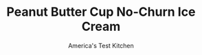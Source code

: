 ---
layout: ../../layouts/MarkdownPostLayout.astro
title: Peanut Butter Cup No-Churn Ice Cream
author: America's Test Kitchen
pubDate: 2023-03-15
description: "With help from an heirloom recipe, we made a no-churn ice cream that made us melt."
image_url: https://res.cloudinary.com/hksqkdlah/image/upload/ar_1:1,c_fill,dpr_2.0,f_auto,fl_lossy.progressive.strip_profile,g_faces:auto,q_auto:low,w_344/SFS_Peanut-Butter-Ice-Cream_001_in0r6y
tags: ["Desserts or Baked Goods","Frozen Desserts"]
calories: 4347
protein: 7
carbohydrates: 36
fats: 
fiber: 1
ingredients: ["2 cups, heavy cream, chilled","1 cup, sweetened condensed milk","1/2 cup, creamy peanut butter","1/4 cup, whole milk","1/4 cup, light corn syrup","2 tablespoons, sugar","1/4 teaspoon, table salt","1/2 cup coarsely chopped, peanut butter cups"]
serves: 10
time: "15 minutes, plus 6 hours freezing"
instructions: ["Process cream in blender until soft peaks form, 20 to 30 seconds. Scrape down sides of blender jar and continue to process until stiff peaks form, about 10 seconds longer. Using rubber spatula, stir in condensed milk, peanut butter, whole milk, corn syrup, sugar, and salt. Process until thoroughly combined, about 20 seconds, scraping down sides of blender jar as needed.","Pour cream mixture into 8½ by 4½-inch loaf pan. Gently stir in peanut butter cups. Press plastic wrap flush against surface of cream mixture. Freeze until firm, at least 6 hours. Serve."]
nutrition: ["267 mg Potassium","173 mg Phosphorus","140 mg Calcium","40 mg Magnesium","165 mg Sodium","30 g Fat","2 mg Niacin (B3)","10 g Monounsaturated","3 g Polyunsaturated","1 mg Vitamin C","76 mg Cholesterol","15 g Saturated","1 g Fiber","22 µg Folate (food)","33 g Sugars","1 µg Vitamin K","43 g Water","36 g Carbs","22 µg Folate equivalent (total)","7 g Protein","1 mg Vitamin E","222 µg Vitamin A","434 kcal Energy","14 g Sugars, added","4347 calories"]
notes: "The cream mixture freezes more quickly
in a loaf pan than in a taller, narrower
container. If you don’t have a loaf pan,
use an 8-inch square baking pan."
---